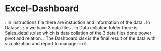 # Excel-Dashboard
. In instructions file there are instuction and information of the data 
. In Dataset.zip we have 3 data files
. In Data collation folder there is Sales_details.xlsx which is data collation of the 3 data files done power pivot and relation.
. The Dashboard.xlsx is the final result of the data with vizualization and report to manager in it.
